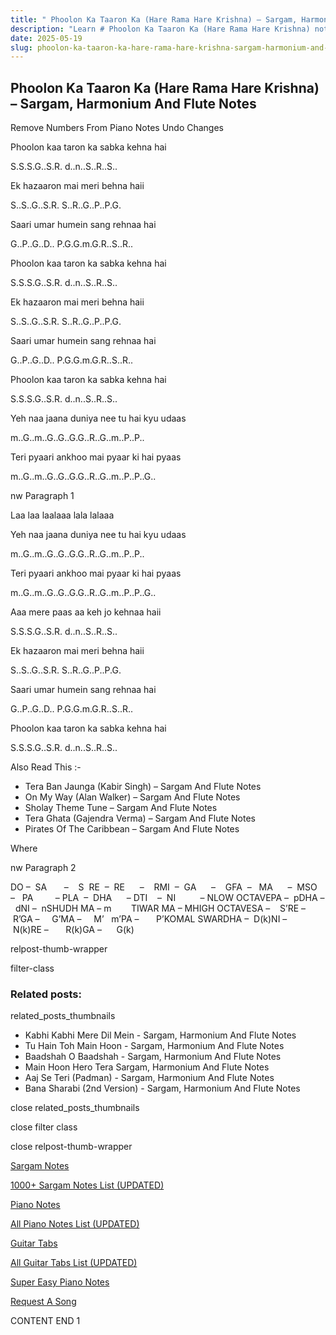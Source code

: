 ```yaml
---
title: " Phoolon Ka Taaron Ka (Hare Rama Hare Krishna) – Sargam, Harmonium And Flute Notes"
description: "Learn # Phoolon Ka Taaron Ka (Hare Rama Hare Krishna) notes, sargam, harmonium notations and flute notes. Easy step-by-step tutorial for beginners."
date: 2025-05-19
slug: phoolon-ka-taaron-ka-hare-rama-hare-krishna-sargam-harmonium-and-flute-notes
---
```


## Phoolon Ka Taaron Ka (Hare Rama Hare Krishna) – Sargam, Harmonium And Flute Notes

Remove Numbers From Piano Notes
Undo Changes

Phoolon kaa taron ka sabka kehna hai

S.S.S.G..S.R. d..n..S..R..S..

Ek hazaaron mai meri behna haii

S..S..G..S.R. S..R..G..P..P.G.

Saari umar humein sang rehnaa hai

G..P..G..D.. P.G.G.m.G.R..S..R..

Phoolon kaa taron ka sabka kehna hai

S.S.S.G..S.R. d..n..S..R..S..

Ek hazaaron mai meri behna haii

S..S..G..S.R. S..R..G..P..P.G.

Saari umar humein sang rehnaa hai

G..P..G..D.. P.G.G.m.G.R..S..R..

Phoolon kaa taron ka sabka kehna hai

S.S.S.G..S.R. d..n..S..R..S..

Yeh naa jaana duniya nee tu hai kyu udaas

m..G..m..G..G..G.G..R..G..m..P..P..

Teri pyaari ankhoo mai pyaar ki hai pyaas

m..G..m..G..G..G.G..R..G..m..P..P..G..

nw Paragraph 1

Laa laa laalaaa lala lalaaa

Yeh naa jaana duniya nee tu hai kyu udaas

m..G..m..G..G..G.G..R..G..m..P..P..

Teri pyaari ankhoo mai pyaar ki hai pyaas

m..G..m..G..G..G.G..R..G..m..P..P..G..

Aaa mere paas aa keh jo kehnaa haii

S.S.S.G..S.R. d..n..S..R..S..

Ek hazaaron mai meri behna haii

S..S..G..S.R. S..R..G..P..P.G.

Saari umar humein sang rehnaa hai

G..P..G..D.. P.G.G.m.G.R..S..R..

Phoolon kaa taron ka sabka kehna hai

S.S.S.G..S.R. d..n..S..R..S..

Also Read This :-

- Tera Ban Jaunga (Kabir Singh) – Sargam And Flute Notes
- On My Way (Alan Walker) – Sargam And Flute Notes
- Sholay Theme Tune – Sargam And Flute Notes
- Tera Ghata (Gajendra Verma) – Sargam And Flute Notes
- Pirates Of The Caribbean – Sargam And Flute Notes

Where

nw Paragraph 2

DO –  SA       –    S  RE  –  RE      –    RMI  –  GA      –    GFA  –   MA      –  MSO  –   PA         – PLA  –  DHA      – DTI    –  NI          – NLOW OCTAVEPA –  pDHA –  dNI –  nSHUDH MA – m        TIWAR MA – MHIGH OCTAVESA –    S’RE –     R’GA –     G’MA –     M’   m’PA –       P’KOMAL SWARDHA –  D(k)NI –       N(k)RE –       R(k)GA –      G(k)

relpost-thumb-wrapper

filter-class

### Related posts:

related_posts_thumbnails

- Kabhi Kabhi Mere Dil Mein - Sargam, Harmonium And Flute Notes
- Tu Hain Toh Main Hoon - Sargam, Harmonium And Flute Notes
- Baadshah O Baadshah - Sargam, Harmonium And Flute Notes
- Main Hoon Hero Tera Sargam, Harmonium And Flute Notes
- Aaj Se Teri (Padman) - Sargam, Harmonium And Flute Notes
- Bana Sharabi (2nd Version) - Sargam, Harmonium And Flute Notes

close related_posts_thumbnails

close filter class

close relpost-thumb-wrapper

[Sargam Notes](/sargam-notes.html)

[1000+ Sargam Notes List (UPDATED)](/all-songs-list-sargam-notes.html)

[Piano Notes](/piano-notes.html)

[All Piano Notes List (UPDATED)](/all-songs-list-piano-notes.html)

[Guitar Tabs](/guitar-tabs.html)

[All Guitar Tabs List (UPDATED)](/all-songs-list-guitar-tabs.html)

[Super Easy Piano Notes](https://studywall.in/)

[Request A Song](/request-a-song.html)

CONTENT END 1
